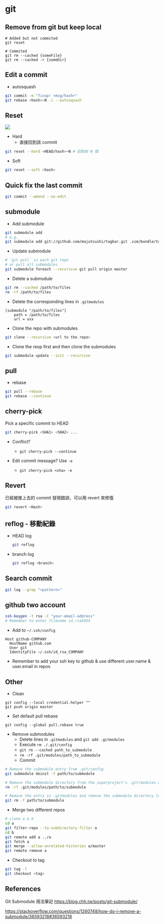 # git

## Remove from git but keep local

```
# Added but not commited
git reset

# Commited
git rm --cached {someFile}
git rm --cached -r {someDir}
```

## Edit a commit

- autosquash

```bash
git commit -m "fixup! <msg/hash>"
git rebase <hash>~N -i --autosquash
```

## Reset

![](https://i.imgur.com/mAwTMCd.png)

- Hard
    - 直接回到該 commit

```bash
git reset --hard <HEAD/hash>~N # 回到前 N 個
```

- Soft

```bash
git reset --soft <hash>
```

## Quick fix the last commit

```bash
git commit --amend --no-edit
```

## submodule

* Add submodule

```bash
git submodule add
# e.g.
git submodule add git://github.com/majutsushi/tagbar.git .vim/bundle/tagbar
```

* Update submodule

```bash
# `git pull` in each git repo
# or pull all submodules
git submodule foreach --recursive git pull origin master
```

* Delete a submodule

```bash
git rm --cached /path/to/files
rm -rf /path/to/files
```

* Delete the corresponding lines in `.gitmodules`

```
[submodule "/path/to/files"]
    path = /path/to/files
    url = xxx

```

* Clone the repo with submodules

```bash
git clone --recursive <url to the repo>
```

* Clone the reop first and then clone the submodules

```bash
git submodule update --init --recursive
```

## pull

- rebase
```bash linenums="1"
git pull --rebase
git rebase --continue
```

## cherry-pick

Pick a specific commit to HEAD

```bash
git cherry-pick <SHA1> <SHA2> ...
```

- Conflict?
    - `git cherry-pick --continue`

- Edit commit message? Use `-e`
    - `git cherry-pick <sha> -e`

## Revert

已經被推上去的 commit 發現錯誤，可以用 revert 來修復

```bash
git revert <Hash>
```

## reflog - 移動紀錄

- HEAD log
    ```bash
    git reflog
    ```

- branch log
    ```bash
    git reflog <branch>
    ```

## Search commit

```bash
git log --grep "<pattern>"
```

## github two account 

```bash
ssh-keygen -t rsa -C "your-email-address"
# Remember to enter filename id_rsaXXXX
```

- Add to `~/.ssh/config`
```
Host github-COMPANY
  HostName github.com
  User git
  IdentityFile ~/.ssh/id_rsa_COMPANY
```

- Remember to add your ssh key to github & use different user.name & user.email in repos

## Other

* Clean

```
git config --local credential.helper ""
git push origin master
```

* Set default pull rebase

```
git config --global pull.rebase true
```

* Remove submodules
    * Delete lines in `.gitmodules` and `git add .gitmodules`
    * Execute `rm ./.git/config`
    * `git rm --cached path_to_submodule`
    * `rm -rf .git/modules/path_to_submodule`
    * Commit

```bash
# Remove the submodule entry from .git/config
git submodule deinit -f path/to/submodule

# Remove the submodule directory from the superproject's .git/modules directory
rm -rf .git/modules/path/to/submodule

# Remove the entry in .gitmodules and remove the submodule directory located at path/to/submodule
git rm -f path/to/submodule
```

* Merge two different repos

```bash
# clone a & b
cd a
git filter-repo --to-subdirectory-filter a
cd b
git remote add a ../a
git fetch a
git merge --allow-unrelated-histories a/master
git remote remove a
```

* Checkout to tag

```bash
git tag -l
git checkout <tag>
```

## References

Git Submodule 用法筆記
<https://blog.chh.tw/posts/git-submodule/>


<https://stackoverflow.com/questions/1260748/how-do-i-remove-a-submodule/36593218#36593218>
